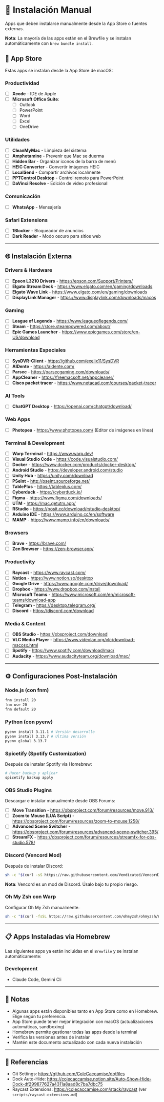 # 📱 Instalación Manual

Apps que deben instalarse manualmente desde la App Store o fuentes externas.

**Nota:** La mayoría de las apps están en el Brewfile y se instalan automáticamente con `brew bundle install`.

## 🍎 App Store

Estas apps se instalan desde la App Store de macOS:

### Productividad

- [ ] **Xcode** - IDE de Apple
- [ ] **Microsoft Office Suite**:
  - [ ] Outlook
  - [ ] PowerPoint
  - [ ] Word
  - [ ] Excel
  - [ ] OneDrive

### Utilidades

- [ ] **CleanMyMac** - Limpieza del sistema
- [ ] **Amphetamine** - Prevenir que Mac se duerma
- [ ] **Hidden Bar** - Organizar iconos de la barra de menú
- [ ] **HEIC Converter** - Convertir imágenes HEIC
- [ ] **LocalSend** - Compartir archivos localmente
- [ ] **PPTControl Desktop** - Control remoto para PowerPoint
- [ ] **DaVinci Resolve** - Edición de video profesional

### Comunicación

- [ ] **WhatsApp** - Mensajería

### Safari Extensions

- [ ] **1Blocker** - Bloqueador de anuncios
- [ ] **Dark Reader** - Modo oscuro para sitios web

---

## 🌐 Instalación Externa

### Drivers & Hardware

- [ ] **Epson L3210 Drivers** - <https://epson.com/Support/Printers/>
- [ ] **Elgato Stream Deck** - <https://www.elgato.com/en/gaming/downloads>
- [ ] **Elgato Wave Link** - <https://www.elgato.com/en/gaming/downloads>
- [ ] **DisplayLink Manager** - <https://www.displaylink.com/downloads/macos>

### Gaming

- [ ] **League of Legends** - <https://www.leagueoflegends.com/>
- [ ] **Steam** - <https://store.steampowered.com/about/>
- [ ] **Epic Games Launcher** - <https://www.epicgames.com/store/en-US/download>

### Herramientas Especiales

- [ ] **SysDVR-Client** - <https://github.com/exelix11/SysDVR>
- [ ] **AIDente** - <https://aidente.com/>
- [ ] **Parsec** - <https://parsecgaming.com/downloads/>
- [ ] **AppCleaner** - <https://freemacsoft.net/appcleaner/>
- [ ] **Cisco packet tracer** - <https://www.netacad.com/courses/packet-tracer>

### AI Tools

- [ ] **ChatGPT Desktop** - <https://openai.com/chatgpt/download/>

### Web Apps

- [ ] **Photopea** - <https://www.photopea.com/> (Editor de imágenes en línea)

### Terminal & Development

- [ ] **Warp Terminal** - <https://www.warp.dev/>
- [ ] **Visual Studio Code** - <https://code.visualstudio.com/>
- [ ] **Docker** - <https://www.docker.com/products/docker-desktop/>
- [ ] **Android Studio** - <https://developer.android.com/studio>
- [ ] **Unity Hub** - <https://unity.com/download>
- [ ] **PSeInt** - <http://pseint.sourceforge.net/>
- [ ] **TablePlus** - <https://tableplus.com/>
- [ ] **Cyberduck** - <https://cyberduck.io/>
- [ ] **Figma** - <https://www.figma.com/downloads/>
- [ ] **UTM** - <https://mac.getutm.app/>
- [ ] **RStudio** - <https://posit.co/download/rstudio-desktop/>
- [ ] **Arduino IDE** - <https://www.arduino.cc/en/software>
- [ ] **MAMP** - <https://www.mamp.info/en/downloads/>

### Browsers

- [ ] **Brave** - <https://brave.com/>
- [ ] **Zen Browser** - <https://zen-browser.app/>

### Productivity

- [ ] **Raycast** - <https://www.raycast.com/>
- [ ] **Notion** - <https://www.notion.so/desktop>
- [ ] **Google Drive** - <https://www.google.com/drive/download/>
- [ ] **Dropbox** - <https://www.dropbox.com/install>
- [ ] **Microsoft Teams** - <https://www.microsoft.com/en/microsoft-teams/download-app>
- [ ] **Telegram** - <https://desktop.telegram.org/>
- [ ] **Discord** - <https://discord.com/download>

### Media & Content

- [ ] **OBS Studio** - <https://obsproject.com/download>
- [ ] **VLC Media Player** - <https://www.videolan.org/vlc/download-macosx.html>
- [ ] **Spotify** - <https://www.spotify.com/download/mac/>
- [ ] **Audacity** - <https://www.audacityteam.org/download/mac/>

---

## ⚙️ Configuraciones Post-Instalación

### Node.js (con fnm)

```bash
fnm install 20
fnm use 20
fnm default 20
```

### Python (con pyenv)

```bash
pyenv install 3.11.1 # Versión desarrollo
pyenv install 3.13.7 # Ultima versión
pyenv global 3.13.7
```

### Spicetify (Spotify Customization)

Después de instalar Spotify via Homebrew:

```bash
# Hacer backup y aplicar
spicetify backup apply
```

### OBS Studio Plugins

Descargar e instalar manualmente desde OBS Forums:

- [ ] **Move Transition** - <https://obsproject.com/forum/resources/move.913/>
- [ ] **Zoom to Mouse (LUA Script)** - <https://obsproject.com/forum/resources/zoom-to-mouse.1258/>
- [ ] **Advanced Scene Switcher** - <https://obsproject.com/forum/resources/advanced-scene-switcher.395/>
- [ ] **StreamFX** - <https://obsproject.com/forum/resources/streamfx-for-obs-studio.578/>

### Discord (Vencord Mod)

Después de instalar Discord:

```bash
sh -c "$(curl -sS https://raw.githubusercontent.com/Vendicated/VencordInstaller/main/install.sh)"
```

**Nota:** Vencord es un mod de Discord. Úsalo bajo tu propio riesgo.

### Oh My Zsh con Warp

Configurar Oh My Zsh manualmente:

```bash
sh -c "$(curl -fsSL https://raw.githubusercontent.com/ohmyzsh/ohmyzsh/master/tools/install.sh)"
```

---

## 📋 Apps Instaladas via Homebrew

Las siguientes apps ya están incluidas en el `Brewfile` y se instalan automáticamente:

### Development

- Claude Code, Gemini Cli

---

## 📝 Notas

- Algunas apps están disponibles tanto en App Store como en Homebrew. Elige según tu preferencia.
- App Store puede tener mejor integración con macOS (actualizaciones automáticas, sandboxing)
- Homebrew permite gestionar todas las apps desde la terminal
- Verifica las versiones antes de instalar
- Mantén este documento actualizado con cada nueva instalación

---

## 🔗 Referencias

- Git Settings: <https://github.com/ColeCaccamise/dotfiles>
- Dock Auto-Hide: <https://colecaccamise.notion.site/Auto-Show-Hide-Dock-df299877627a4311a8aad8c7ba7dbc75>
- Raycast Extensions: <https://colecaccamise.com/stack/raycast> (ver `scripts/raycast-extensions.md`)
